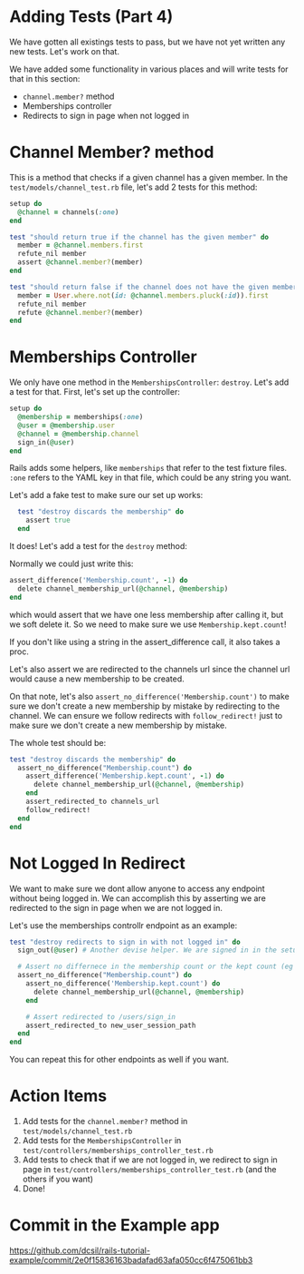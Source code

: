# Adding Tests (Part 4)

We have gotten all existings tests to pass, but we have not yet written any new tests. Let's work on that.

We have added some functionality in various places and will write tests for that in this section:

- `channel.member?` method
- Memberships controller
- Redirects to sign in page when not logged in

# Channel Member? method

This is a method that checks if a given channel has a given member. In the `test/models/channel_test.rb` file, let's add 2 tests for this method:

  ```ruby
  setup do
    @channel = channels(:one)
  end

  test "should return true if the channel has the given member" do
    member = @channel.members.first
    refute_nil member
    assert @channel.member?(member)
  end

  test "should return false if the channel does not have the given member" do
    member = User.where.not(id: @channel.members.pluck(:id)).first
    refute_nil member
    refute @channel.member?(member)
  end
  ```

# Memberships Controller

We only have one method in the `MembershipsController`: `destroy`. Let's add a test for that. First, let's set up the controller:

```ruby
setup do
  @membership = memberships(:one)
  @user = @membership.user
  @channel = @membership.channel
  sign_in(@user)
end
```

Rails adds some helpers, like `memberships` that refer to the test fixture files. `:one` refers to the YAML key in that file, which could be any string you want.

Let's add a fake test to make sure our set up works:
```ruby
  test "destroy discards the membership" do
    assert true
  end
```

It does! Let's add a test for the `destroy` method:

Normally we could just write this:
```ruby
assert_difference('Membership.count', -1) do
  delete channel_membership_url(@channel, @membership)
end
```
which would assert that we have one less membership after calling it, but we soft delete it. So we need to make sure we use `Membership.kept.count`!

If you don't like using a string in the assert_difference call, it also takes a proc.

Let's also assert we are redirected to the channels url since the channel url would cause a new membership to be created.

On that note, let's also `assert_no_difference('Membership.count')` to make sure we don't create a new membership by mistake by redirecting to the channel. We can ensure we follow redirects with `follow_redirect!` just to make sure we don't create a new membership by mistake.

The whole test should be:

```ruby
test "destroy discards the membership" do
  assert_no_difference("Membership.count") do
    assert_difference('Membership.kept.count', -1) do
      delete channel_membership_url(@channel, @membership)
    end
    assert_redirected_to channels_url
    follow_redirect!
  end
end
```

# Not Logged In Redirect

We want to make sure we dont allow anyone to access any endpoint without being logged in. We can accomplish this by asserting we are redirected to the sign in page when we are not logged in.

Let's use the memberships controllr endpoint as an example:

```ruby
test "destroy redirects to sign in with not logged in" do
  sign_out(@user) # Another devise helper. We are signed in in the setup, so we need to sign out

  # Assert no differnece in the membership count or the kept count (eg nothing changed)
  assert_no_difference("Membership.count") do
    assert_no_difference('Membership.kept.count') do
      delete channel_membership_url(@channel, @membership)
    end

    # Assert redirected to /users/sign_in
    assert_redirected_to new_user_session_path
  end
end
```

You can repeat this for other endpoints as well if you want.

# Action Items

1. Add tests for the `channel.member?` method in `test/models/channel_test.rb`
2. Add tests for the `MembershipsController` in `test/controllers/memberships_controller_test.rb`
3. Add tests to check that if we are not logged in, we redirect to sign in page in `test/controllers/memberships_controller_test.rb` (and the others if you want)
4. Done!

# Commit in the Example app

https://github.com/dcsil/rails-tutorial-example/commit/2e0f15836163badafad63afa050cc6f475061bb3
